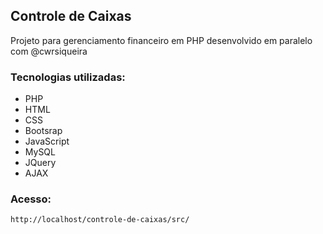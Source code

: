 ## Controle de Caixas

Projeto para gerenciamento financeiro em PHP desenvolvido em paralelo com @cwrsiqueira

### Tecnologias utilizadas:
- PHP
- HTML
- CSS
- Bootsrap
- JavaScript
- MySQL
- JQuery
- AJAX

### Acesso:
```
http://localhost/controle-de-caixas/src/
```
